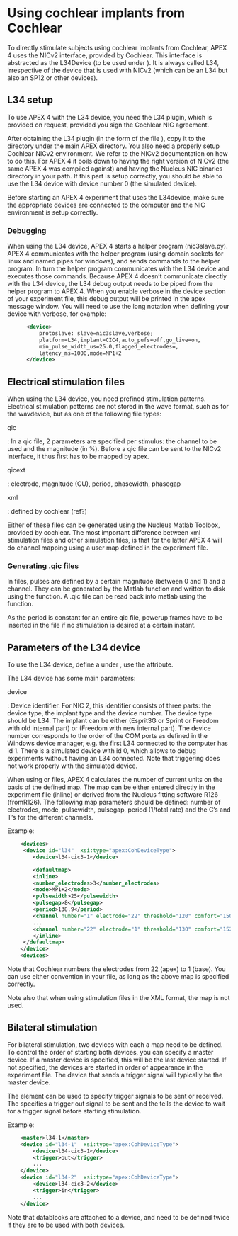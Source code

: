 Using cochlear implants from Cochlear
=====================================

To directly stimulate subjects using cochlear implants from Cochlear,
APEX 4 uses the NICv2 interface, provided by Cochlear. This interface is
abstracted as the L34Device (to be used under ). It is always called
L34, irrespective of the device that is used with NICv2 (which can be an
L34 but also an SP12 or other devices).

L34 setup
---------

To use APEX 4 with the L34 device, you need the L34 plugin, which is
provided on request, provided you sign the Cochlear NIC agreement.

After obtaining the L34 plugin (in the form of the file ), copy it to
the directory under the main APEX directory. You also need a properly
setup Cochlear NICv2 environment. We refer to the NICv2 documentation on
how to do this. For APEX 4 it boils down to having the right version of
NICv2 (the same APEX 4 was compiled against) and having the Nucleus NIC
binaries directory in your path. If this part is setup correctly, you
should be able to use the L34 device with device number 0 (the simulated
device).

Before starting an APEX 4 experiment that uses the L34device, make sure
the appropriate devices are connected to the computer and the NIC
environment is setup correctly.

### Debugging

When using the L34 device, APEX 4 starts a helper program (nic3slave.py).
APEX 4 communicates with the helper program (using domain sockets for
linux and named pipes for windows), and sends commands to the helper
program. In turn the helper program communicates with the L34 device and
executes those commands. Because APEX 4 doesn’t communicate directly with
the L34 device, the L34 debug output needs to be piped from the helper
program to APEX 4. When you enable verbose in the device section of your
experiment file, this debug output will be printed in the apex message
window.
You will need to use the long notation when defining your device with
verbose, for example:

```xml
      <device>
          protoslave: slave=nic3slave,verbose;
          platform=L34,implant=CIC4,auto_pufs=off,go_live=on,
          min_pulse_width_us=25.0,flagged_electrodes=,
          latency_ms=1000,mode=MP1+2
      </device>
```

Electrical stimulation files
----------------------------

When using the L34 device, you need prefined stimulation patterns.
Electrical stimulation patterns are not stored in the wave format, such
as for the wavdevice, but as one of the following file types:

qic

:   In a qic file, 2 parameters are specified per stimulus: the channel
    to be used and the magnitude (in %). Before a qic file can be sent
    to the NICv2 interface, it thus first has to be mapped by apex.

qicext

:   electrode, magnitude (CU), period, phasewidth, phasegap

xml

:   defined by cochlear (ref?)

Either of these files can be generated using the Nucleus Matlab Toolbox,
provided by cochlear. The most important difference between xml
stimulation files and other simulation files, is that for the latter
APEX 4 will do channel mapping using a user map defined in the experiment
file.

### Generating .qic files

In files, pulses are defined by a certain magnitude (between 0 and 1)
and a channel. They can be generated by the Matlab function and written
to disk using the function. A .qic file can be read back into matlab
using the function.

As the period is constant for an entire qic file, powerup frames have to
be inserted in the file if no stimulation is desired at a certain
instant.

Parameters of the L34 device
----------------------------

To use the L34 device, define a under , use the attribute.

The L34 device has some main parameters:

device

:   Device identifier. For NIC 2, this identifier consists of three
    parts: the device type, the implant type and the device number. The
    device type should be L34. The implant can be either (Esprit3G or
    Sprint or Freedom with old internal part) or (Freedom with new
    internal part). The device number corresponds to the order of the
    COM ports as defined in the Windows device manager, e.g. the first
    L34 connected to the computer has id 1. There is a simulated device
    with id 0, which allows to debug experiments without having an
    L34 connected. Note that triggering does not work properly with the
    simulated device.

When using or files, APEX 4 calculates the number of current units on the
basis of the defined map. The map can be either entered directly in the
experiment file (inline) or derived from the Nucleus fitting software
R126 (fromR126). The following map parameters should be defined: number
of electrodes, mode, pulsewidth, pulsegap, period (1/total rate) and the
C’s and T’s for the different channels.

Example:

```xml
    <devices>
     <device id="l34"  xsi:type="apex:CohDeviceType">
        <device>l34-cic3-1</device>

        <defaultmap>
        <inline>
        <number_electrodes>3</number_electrodes>
        <mode>MP1+2</mode>
        <pulsewidth>25</pulsewidth>
        <pulsegap>8</pulsegap>
        <period>138.9</period>
        <channel number="1" electrode="22" threshold="120" comfort="150"/>
        ...
        <channel number="22" electrode="1" threshold="130" comfort="152"/>
        </inline>
     </defaultmap>
    </device>
    <devices>
```

Note that Cochlear numbers the electrodes from 22 (apex) to 1 (base).
You can use either convention in your file, as long as the above map is
specified correctly.

Note also that when using stimulation files in the XML format, the map
is not used.

Bilateral stimulation
---------------------

For bilateral stimulation, two devices with each a map need to be
defined. To control the order of starting both devices, you can specify
a master device. If a master device is specified, this will be the last
device started. If not specified, the devices are started in order of
appearance in the experiment file. The device that sends a trigger
signal will typically be the master device.

The element can be used to specify trigger signals to be sent or
received. The specifies a trigger out signal to be sent and the tells
the device to wait for a trigger signal before starting stimulation.

Example:

```xml
    <master>l34-1</master>
    <device id="l34-1"  xsi:type="apex:CohDeviceType">
        <device>l34-cic3-1</device>
        <trigger>out</trigger>
        ...
    </device>
    <device id="l34-2"  xsi:type="apex:CohDeviceType">
        <device>l34-cic3-2</device>
        <trigger>in</trigger>
        ...
    </device>
```

Note that datablocks are attached to a device, and need to be defined
twice if they are to be used with both devices.
